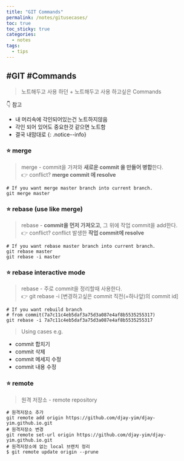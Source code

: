 ```yaml
---
title: "GIT Commands"
permalink: /notes/gitusecases/
toc: true
toc_sticky: true
categories:
  - notes 
tags:
  - tips
---
```


## #GIT #Commands
> 노트해두고 사용 하던
> \+ 노트해두고 사용 하고싶은 Commands

👇 참고
- 내 머리속에 각인되어있는건 노트하지않음
- 각인 되어 있어도 중요한것 같으면 노트함
- 결국 내맘대로
{: .notice--info}

### ⭐ merge
> merge - commit을 가져와 **새로운 commit 을 만들어 병합**한다.  
> 👉 conflict? **merge commit 에 resolve**
```shell
# If you want merge master branch into current branch.
git merge master
```

### ⭐ rebase (use like merge)
> rebase - **commit을 먼저 가져오고**, 그 위에 작업 commit을 add한다.  
> 👉 conflict? conflict 발생한 **작업 commit에 resolve**
```shell
# If you want rebase master branch into current branch.
git rebase master
git rebase -i master
```

### ⭐ rebase interactive mode
> rebase - 주로 commit을 정리할때 사용한다.  
> 👉 git rebase -i [변경하고싶은 commit 직전(=하나앞)의 commit id]
```shell
# If you want rebuild branch 
# from commit(7a7c11c4eb5daf3a75d3a087e4af8b5535255317)
git rebase -i 7a7c11c4eb5daf3a75d3a087e4af8b5535255317
```
> Using cases e.g.
- commit 합치기
- commit 삭제
- commit 메세지 수정
- commit 내용 수정  

### ⭐ remote
> 원격 저장소 - remote repository  
```shell
# 원격저장소 추가
git remote add origin https://github.com/djay-yim/djay-yim.github.io.git
# 원격저장소 변경
git remote set-url origin https://github.com/djay-yim/djay-yim.github.io.git
# 원격저장소에 없는 local 브랜치 정리
$ git remote update origin --prune
```
